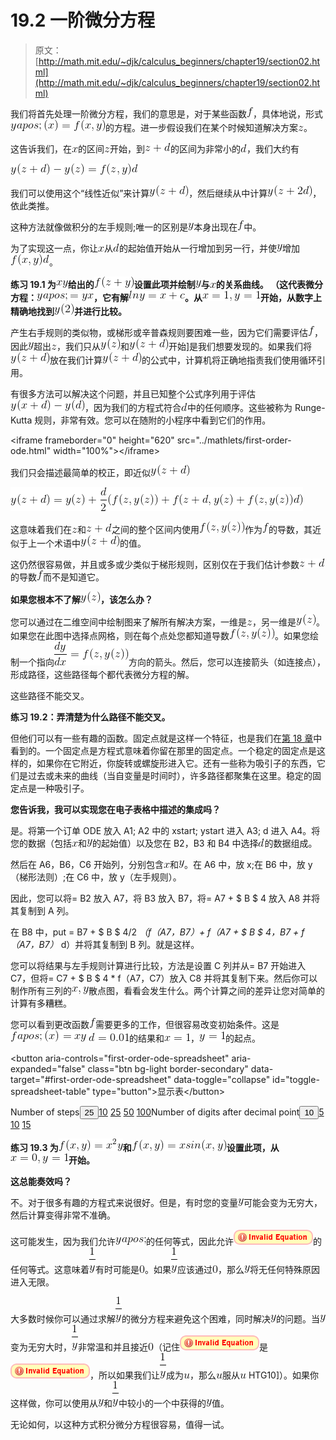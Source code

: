 # 19.2 一阶微分方程

> 原文： [http://math.mit.edu/~djk/calculus_beginners/chapter19/section02.html](http://math.mit.edu/~djk/calculus_beginners/chapter19/section02.html)

我们将首先处理一阶微分方程，我们的意思是，对于某些函数![](img/tex-8fa14cdd754f91cc6554c9e71929cce7.gif)，具体地说，形式![](img/tex-d58273095a019384510f880fc39df3f9.gif)的方程。进一步假设我们在某个时候知道解决方案![](img/tex-fbade9e36a3f36d3d676c1b808451dd7.gif)。

这告诉我们，在![](img/tex-9dd4e461268c8034f5c8564e155c67a6.gif)的区间![](img/tex-fbade9e36a3f36d3d676c1b808451dd7.gif)开始，到![](img/tex-a712dd0ee962371a2d97414505313904.gif)的区间为非常小的![](img/tex-8277e0910d750195b448797616e091ad.gif)，我们大约有

![](img/tex-86f8b0ab3989f81f2f9500a5cc55cf4b.gif)

我们可以使用这个“线性近似”来计算![](img/tex-9689001ed88c1a98b48faabd7ea106cb.gif)，然后继续从中计算![](img/tex-d04b6b8068de4d10d3beec0d11259ba1.gif)，依此类推。

这种方法就像做积分的左手规则;唯一的区别是![](img/tex-415290769594460e2e485922904f345d.gif)本身出现在![](img/tex-8fa14cdd754f91cc6554c9e71929cce7.gif)中。

为了实现这一点，你让![](img/tex-9dd4e461268c8034f5c8564e155c67a6.gif)从![](img/tex-8277e0910d750195b448797616e091ad.gif)的起始值开始从一行增加到另一行，并使![](img/tex-415290769594460e2e485922904f345d.gif)增加![](img/tex-d60fbbbafd0706d04d667fe55cde1d31.gif)。

**练习 19.1 为![](img/tex-3e44107170a520582ade522fa73c1d15.gif)给出的![](img/tex-d2532f1529e1cc131a984c017d2a8066.gif)设置此项并绘制![](img/tex-415290769594460e2e485922904f345d.gif)与![](img/tex-9dd4e461268c8034f5c8564e155c67a6.gif)的关系曲线。 （这代表微分方程：![](img/tex-e16b915a813aa9ce5c5fdfcf3d4eae2e.gif)，它有解![](img/tex-3d6048207388a45c4449b46507b4138f.gif)。从![](img/tex-51534ae351402cd0decc72222ddfeb06.gif)开始，从数字上精确地找到![](img/tex-f096dfa64f79f7797e93e42c2a22cfc5.gif)并进行比较。**

产生右手规则的类似物，或梯形或辛普森规则要困难一些，因为它们需要评估![](img/tex-8fa14cdd754f91cc6554c9e71929cce7.gif)，因此![](img/tex-415290769594460e2e485922904f345d.gif)超出![](img/tex-fbade9e36a3f36d3d676c1b808451dd7.gif)，我们只从![](img/tex-2a30396180396c206d6a001ed06584d6.gif)和![](img/tex-d3227a513f375ead0a7d08c2fe35aa22.gif)开始]是我们想要发现的。如果我们将![](img/tex-d3227a513f375ead0a7d08c2fe35aa22.gif)放在我们计算![](img/tex-d3227a513f375ead0a7d08c2fe35aa22.gif)的公式中，计算机将正确地指责我们使用循环引用。

有很多方法可以解决这个问题，并且已知整个公式序列用于评估![](img/tex-19a2c301702be94f2a2f1409c6f92053.gif)，因为我们的方程式符合![](img/tex-8277e0910d750195b448797616e091ad.gif)中的任何顺序。这些被称为 Runge-Kutta 规则，非常有效。您可以在随附的小程序中看到它们的作用。

&lt;iframe frameborder="0" height="620" src="../mathlets/first-order-ode.html" width="100%"&gt;&lt;/iframe&gt;

我们只会描述最简单的校正，即近似![](img/tex-d3227a513f375ead0a7d08c2fe35aa22.gif)

![](img/tex-55fa39c32d80d9b01146878c57880296.gif)

这意味着我们在![](img/tex-fbade9e36a3f36d3d676c1b808451dd7.gif)和![](img/tex-c0e7257b56d58a3b96066a13bd8ee56e.gif)之间的整个区间内使用![](img/tex-50047cea742831d530c11ea6a9c32716.gif)作为![](img/tex-8fa14cdd754f91cc6554c9e71929cce7.gif)的导数，其近似于上一个术语中![](img/tex-d3227a513f375ead0a7d08c2fe35aa22.gif)的值。

这仍然很容易做，并且或多或少类似于梯形规则，区别仅在于我们估计参数![](img/tex-c0e7257b56d58a3b96066a13bd8ee56e.gif)的导数![](img/tex-8fa14cdd754f91cc6554c9e71929cce7.gif)而不是知道它。

**如果您根本不了解![](img/tex-2a30396180396c206d6a001ed06584d6.gif)，该怎么办？**

您可以通过在二维空间中绘制图来了解所有解决方案，一维是![](img/tex-fbade9e36a3f36d3d676c1b808451dd7.gif)，另一维是![](img/tex-2a30396180396c206d6a001ed06584d6.gif)。如果您在此图中选择点网格，则在每个点处您都知道导数![](img/tex-50047cea742831d530c11ea6a9c32716.gif)。如果您绘制一个指向![](img/tex-13e1939fa1f30d0ce774246e534e10be.gif)方向的箭头。然后，您可以连接箭头（如连接点），形成路径，这些路径每个都代表微分方程的解。

这些路径不能交叉。

**练习 19.2：弄清楚为什么路径不能交叉。**

但他们可以有一些有趣的函数。固定点就是这样一个特征，也是我们在[第 18 章](../chapter18/contents.html)中看到的。一个固定点是方程式意味着你留在那里的固定点。一个稳定的固定点是这样的，如果你在它附近，你旋转或螺旋形进入它。还有一些称为吸引子的东西，它们是过去或未来的曲线（当自变量是时间时），许多路径都聚集在这里。稳定的固定点是一种吸引子。

**您告诉我，我可以实现您在电子表格中描述的集成吗？**

是。将第一个订单 ODE 放入 A1; A2 中的 xstart; ystart 进入 A3; d 进入 A4。将您的数据（包括![](img/tex-9dd4e461268c8034f5c8564e155c67a6.gif)和![](img/tex-415290769594460e2e485922904f345d.gif)的起始值）以及您在 B2，B3 和 B4 中选择![](img/tex-8277e0910d750195b448797616e091ad.gif)的数据组成。

然后在 A6，B6，C6 开始列，分别包含![](img/tex-9dd4e461268c8034f5c8564e155c67a6.gif)和![](img/tex-415290769594460e2e485922904f345d.gif)。在 A6 中，放 x;在 B6 中，放 y（梯形法则）;在 C6 中，放 y（左手规则）。

因此，您可以将= B2 放入 A7，将 B3 放入 B7，将= A7 + $ B $ 4 放入 A8 并将其复制到 A 列。

在 B8 中，put = B7 + $ B $ 4/2 *（f（A7，B7）+ f（A7 + $ B $ 4，B7 + f（A7，B7）* d）并将其复制到 B 列。就是这样。

您可以将结果与左手规则计算进行比较，方法是设置 C 列并从= B7 开始进入 C7，但将= C7 + $ B $ 4 * f（A7，C7）放入 C8 并将其复制下来。然后你可以制作所有三列的![](img/tex-f10bc3c94b77e1d6b9f98106daf335c1.gif)散点图，看看会发生什么。两个计算之间的差异让您对简单的计算有多糟糕。

您可以看到更改函数![](img/tex-8fa14cdd754f91cc6554c9e71929cce7.gif)需要更多的工作，但很容易改变初始条件。这是![](img/tex-c47112292ad9c3b00062727e4a849dea.gif) ![](img/tex-8756516056a75e7493ef8f60ab5acff3.gif)的结果和![](img/tex-d37ffc54b67ce8de1f01efb1f2e33689.gif)，![](img/tex-5a6fb152b0e79d61bb16fd58014ba123.gif)的起点。

&lt;button aria-controls="first-order-ode-spreadsheet" aria-expanded="false" class="btn bg-light border-secondary" data-target="#first-order-ode-spreadsheet" data-toggle="collapse" id="toggle-spreadsheet-table" type="button"&gt;显示表&lt;/button&gt;[](../download/first-order-ode.xlsx)

Number of steps<button aria-expanded="false" aria-haspopup="true" class="btn btn-sm bg-light border-secondary dropdown-toggle" data-toggle="dropdown" id="nbr-steps-btn" type="button" value="25">25</button>[10](#) [25](#) [50](#) [100](#)Number of digits after decimal point<button aria-expanded="false" aria-haspopup="true" class="btn btn-sm bg-light border-secondary dropdown-toggle" data-toggle="dropdown" id="nbr-digits-btn" type="button" value="10">10</button>[5](#) [10](#) [15](#)

**练习 19.3 为![](img/tex-473bdf7c3787a78c511aed0ad5c61fd9.gif)和![](img/tex-22f9a8674477e748447de641eacea9a0.gif)设置此项，从![](img/tex-93b6b4f45924de67b7e4f48f875b9037.gif)开始。**

**这总能奏效吗？**

不。对于很多有趣的方程式来说很好。但是，有时您的变量![](img/tex-415290769594460e2e485922904f345d.gif)可能会变为无穷大，然后计算变得非常不准确。

这可能发生，因为我们允许![](img/tex-23e3c7efae813fefb4fed2436a229c98.gif)的任何等式，因此允许![](img/tex-ccb8ec3a7d47691f8b87bb37013d2569.gif)的任何等式。这意味着![](img/tex-bfdefe5a68f33706693d71350725374e.gif)有时可能是![](img/tex-cfcd208495d565ef66e7dff9f98764da.gif)。如果![](img/tex-bfdefe5a68f33706693d71350725374e.gif)应该通过![](img/tex-cfcd208495d565ef66e7dff9f98764da.gif)，那么![](img/tex-415290769594460e2e485922904f345d.gif)将无任何特殊原因进入无限。

大多数时候你可以通过求解![](img/tex-bfdefe5a68f33706693d71350725374e.gif)的微分方程来避免这个困难，同时解决![](img/tex-415290769594460e2e485922904f345d.gif)的问题。当![](img/tex-415290769594460e2e485922904f345d.gif)变为无穷大时，![](img/tex-bfdefe5a68f33706693d71350725374e.gif)非常温和并且接近![](img/tex-cfcd208495d565ef66e7dff9f98764da.gif)（记住![](img/tex-ccb8ec3a7d47691f8b87bb37013d2569.gif)是![](img/tex-23ed8f5be24459201082dfeb75b0443c.gif)，所以如果我们让![](img/tex-bfdefe5a68f33706693d71350725374e.gif)成为![](img/tex-7b774effe4a349c6dd82ad4f4f21d34c.gif)，那么![](img/tex-7b774effe4a349c6dd82ad4f4f21d34c.gif)服从![](img/tex-7b774effe4a349c6dd82ad4f4f21d34c.gif) HTG10]）。如果你这样做，你可以使用从![](img/tex-415290769594460e2e485922904f345d.gif)和![](img/tex-bfdefe5a68f33706693d71350725374e.gif)中较小的一个中获得的![](img/tex-415290769594460e2e485922904f345d.gif)值。

无论如何，以这种方式积分微分方程很容易，值得一试。